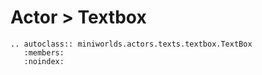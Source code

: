 # Actor > Textbox

```{eval-rst}
.. autoclass:: miniworlds.actors.texts.textbox.TextBox
   :members:
   :noindex:
```